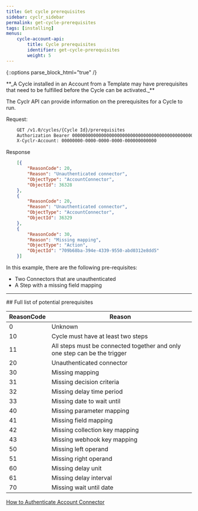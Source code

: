 ```yaml
---
title: Get cycle prerequisites
sidebar: cyclr_sidebar
permalink: get-cycle-prerequisites
tags: [installing]
menus:
    cycle-account-api:
        title: Cycle prerequisites
        identifier: get-cycle-prerequisites
        weight: 5
---
```

{::options parse_block_html="true" /}
<section class="card py-5 my-5">
**_A Cycle installed in an Account from a Template may have prerequisites that need to be fulfilled before the Cycle can be activated._**

The Cyclr API can provide information on the prerequisites for a Cycle to run.

Request:

```html
    GET /v1.0/cycles/{Cycle Id}/prerequisites
    Authorization Bearer 0000000000000000000000000000000000000000000000000000000000000000
    X-Cyclr-Account: 00000000-0000-0000-0000-000000000000
```

Response

```json
    [{
        "ReasonCode": 20,
        "Reason": "Unauthenticated connector",
        "ObjectType": "AccountConnector",
        "ObjectId": 36328
    },
    {
        "ReasonCode": 20,
        "Reason": "Unauthenticated connector",
        "ObjectType": "AccountConnector",
        "ObjectId": 36329
    },
    {
        "ReasonCode": 30,
        "Reason": "Missing mapping",
        "ObjectType": "Action",
        "ObjectId": "709b68ba-394e-4339-9550-abd0312e8dd5"
    }]
```

In this example, there are the following pre-requisites:

*   Two Connectors that are unauthenticated
*   A Step with a missing field mapping

<hr>


</section>
<section class="card py-5 my-5">
## Full list of potential prerequisites

| ReasonCode | Reason |
| ---------- | ------ |
|0|Unknown|
|10|Cycle must have at least two steps|
|11|All steps must be connected together and only one step can be the trigger|
|20|Unauthenticated connector|
|30|Missing mapping|
|31|Missing decision criteria|
|32|Missing delay time period|
|33|Missing date to wait until|
|40|Missing parameter mapping|
|41|Missing field mapping|
|42|Missing collection key mapping|
|43|Missing webhook key mapping|
|50|Missing left operand|
|51|Missing right operand|
|60| Missing delay unit|
|61| Missing delay interval|
|70| Missing wait until date|

[How to Authenticate Account Connector](./authenticate-account-connector)

</section>
